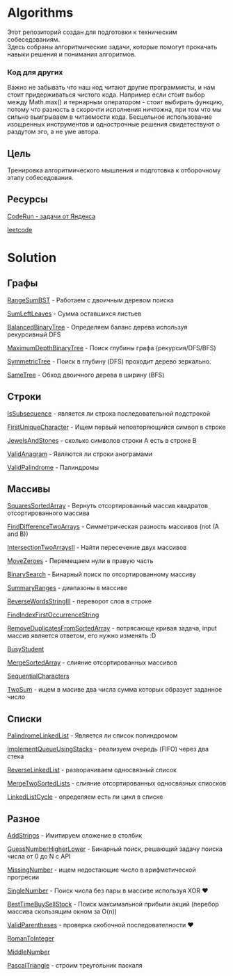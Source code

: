 # Algorithms

Этот репозиторий создан для подготовки к техническим собеседованиям.  
Здесь собраны алгоритмические задачи, которые помогут прокачать навыки решения и понимания алгоритмов.

### Код для других 

Важно не забывать что наш код читают другие программисты, и нам стоит придерживаться чистого кода. Например если стоит 
выбор между Math.max() и тернарным оператором - стоит выбирать функцию, потому что разность в скорочти исполнения 
ничтожна, при том что мы сильно выигрываем в читаемости кода. Бесцельное использование изощренных инструментов и 
однострочные решения свидетествуют о раздутом эго, а не уме автора. 

## Цель

Тренировка алгоритмического мышления и подготовка к отборочному этапу собеседования.

## Ресурсы

[CodeRun - задачи от Яндекса](https://coderun.yandex.ru)

[leetcode](https://leetcode.com/problem-list/ocywzq52/)

# Solution 

## Графы

[RangeSumBST](https://leetcode.com/problems/range-sum-of-bst) - Работаем с двоичным деревом поиска

[SumLeftLeaves](https://leetcode.com/problems/sum-of-left-leaves) - Сумма оставшихся листьев

[BalancedBinaryTree](https://leetcode.com/problems/balanced-binary-tree) - Определяем баланс дерева используя рекурсивный DFS

[MaximumDepthBinaryTree](https://leetcode.com/problems/maximum-depth-of-binary-tree) -  Поиск глубины графа (рекурсия/DFS/BFS)

[SymmetricTree](https://leetcode.com/problems/symmetric-tree) - Поиск в глубину (DFS) проходит дерево зеркально.

[SameTree](https://leetcode.com/problems/same-tree) - Обход двоичного дерева в ширину (BFS)

## Строки 

[IsSubsequence](https://leetcode.com/problems/is-subsequence) - является ли строка последовательной подстрокой 

[FirstUniqueCharacter](https://leetcode.com/problems/first-unique-character-in-a-string) - Ищем первый неповторяющийся символ в строке 

[JewelsAndStones](https://leetcode.com/problems/jewels-and-stones) - сколько символов строки A есть в строке B 

[ValidAnagram](https://leetcode.com/problems/valid-anagram) - Являются ли строки анограмами

[ValidPalindrome](https://leetcode.com/problems/valid-palindrome) - Палиндромы

## Массивы

[SquaresSortedArray](https://leetcode.com/problems/squares-of-a-sorted-array) - Вернуть отсортированный массив квадратов отсортированного массива

[FindDifferenceTwoArrays](https://leetcode.com/problems/find-the-difference-of-two-arrays) - Симметрическая разность массивов (not (A and B))

[IntersectionTwoArraysII](https://leetcode.com/problems/intersection-of-two-arrays-ii) - Найти пересечение двух массивов

[MoveZeroes](https://leetcode.com/problems/move-zeroes) - Перемещаем нули в правую часть

[BinarySearch](https://leetcode.com/problems/binary-search) - Бинарный поиск по отсортированному массиву

[SummaryRanges](https://leetcode.com/problems/summary-ranges) - диапазоны в массиве 

[ReverseWordsStringIII](https://leetcode.com/problems/reverse-words-in-a-string-iii) - переворот слов в строке 

[FindIndexFirstOccurrenceString](https://leetcode.com/problems/find-the-index-of-the-first-occurrence-in-a-string)

[RemoveDuplicatesFromSortedArray](https://leetcode.com/problems/remove-duplicates-from-sorted-array) - потрясающе кривая задача, input массив является ответом, его нужно изменять :D

[BusyStudent](https://leetcode.com/problems/number-of-students-doing-homework-at-a-given-time) 

[MergeSortedArray]() - слияние отсортированных массивов

[SequentialCharacters](https://leetcode.com/problems/consecutive-characters)

[TwoSum](https://leetcode.com/problems/two-sum) - ищем в масиве два числа сумма которых образует заданное число 

## Списки

[PalindromeLinkedList](https://leetcode.com/problems/palindrome-linked-list) - Является ли список полиндромом

[ImplementQueueUsingStacks](https://leetcode.com/problems/implement-queue-using-stacks) - реализуем очередь (FIFO) через два стека 
 
[ReverseLinkedList](https://leetcode.com/problems/reverse-linked-list) - разворачиваем односвязный список

[MergeTwoSortedLists](https://leetcode.com/problems/merge-two-sorted-lists) - слияние отсортированных односвязных спиосков 

[LinkedListCycle](https://leetcode.com/problems/linked-list-cycle) - определяем есть ли цикл в списке

## Разное

[AddStrings](https://leetcode.com/problems/add-strings/description) - Имитируем сложение в столбик

[GuessNumberHigherLower](https://leetcode.com/problems/guess-number-higher-or-lower) - Бинарный поиск, решающий задачу поиска числа от 0 до N c АPI

[MissingNumber](https://leetcode.com/problems/missing-number) - ищем недостающие число в арифметической прогресии

[SingleNumber](https://leetcode.com/problems/single-number) -  Поиск числа без пары в массиве используя XOR ❤️

[BestTimeBuySellStock](https://leetcode.com/problems/best-time-to-buy-and-sell-stock) - Поиск максимальной прибыли акций (перебор массива скользящим окном за O(n))

[ValidParentheses](https://leetcode.com/problems/valid-parentheses) - проверка скобочной последователности ❤️

[RomanToInteger](https://leetcode.com/problems/roman-to-integer)

[MiddleNumber](https://coderun.yandex.ru/problem/median-out-of-three)

[PascalTriangle](https://leetcode.com/problems/pascals-triangle) - строим треугольник паскаля